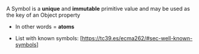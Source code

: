 A Symbol is a **unique** and **immutable** primitive value and may be used as the key of an Object property
* In other words = **atoms**

* List with known symbols:
[https://tc39.es/ecma262/#sec-well-known-symbols]